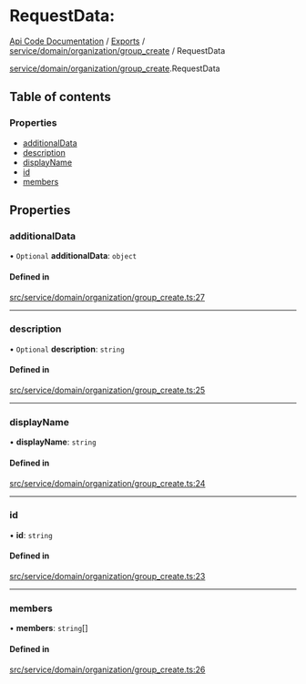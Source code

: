 # RequestData: 
 
[Api Code Documentation](../README.md) / [Exports](../modules.md) / [service/domain/organization/group\_create](../modules/service_domain_organization_group_create.md) / RequestData

[service/domain/organization/group\_create](../modules/service_domain_organization_group_create.md).RequestData

## Table of contents

### Properties

- [additionalData](service_domain_organization_group_create.RequestData.md#additionaldata)
- [description](service_domain_organization_group_create.RequestData.md#description)
- [displayName](service_domain_organization_group_create.RequestData.md#displayname)
- [id](service_domain_organization_group_create.RequestData.md#id)
- [members](service_domain_organization_group_create.RequestData.md#members)

## Properties

### additionalData

• `Optional` **additionalData**: `object`

#### Defined in

[src/service/domain/organization/group_create.ts:27](https://github.com/openkfw/TruBudget/blob/40b449a/api/src/service/domain/organization/group_create.ts#L27)

___

### description

• `Optional` **description**: `string`

#### Defined in

[src/service/domain/organization/group_create.ts:25](https://github.com/openkfw/TruBudget/blob/40b449a/api/src/service/domain/organization/group_create.ts#L25)

___

### displayName

• **displayName**: `string`

#### Defined in

[src/service/domain/organization/group_create.ts:24](https://github.com/openkfw/TruBudget/blob/40b449a/api/src/service/domain/organization/group_create.ts#L24)

___

### id

• **id**: `string`

#### Defined in

[src/service/domain/organization/group_create.ts:23](https://github.com/openkfw/TruBudget/blob/40b449a/api/src/service/domain/organization/group_create.ts#L23)

___

### members

• **members**: `string`[]

#### Defined in

[src/service/domain/organization/group_create.ts:26](https://github.com/openkfw/TruBudget/blob/40b449a/api/src/service/domain/organization/group_create.ts#L26)
